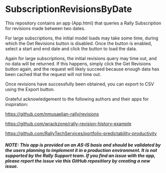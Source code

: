 # SubscriptionRevisionsByDate

This repository contains an app (App.html) that queries a Rally Subscription for revisions made between two dates.  

For large subscriptions, the initial model loads may take some time, during which the Get Revisions button is disabled.  Once the button is enabled, select a start and end date and click the button to load the data.  

Again for large subscriptions, the initial revisions query may time out, and no data will be returned.  If this happens, simply click the Get Revisions button again, and the request will likely succeed because enough data has been cached that the request will not time out.

Once revisions have successfully been obtained, you can export to CSV using the Export button.

Grateful acknowledgement to the following authors and their apps for inspiration:

https://github.com/nmusaelian-rally/revisions

https://github.com/wrackzone/rally-revision-history-example

https://github.com/RallyTechServices/portfolio-predictability-productivity

##### NOTE: This app is provided on an AS-IS basis and should be validated by the users planning to implement it in a production environment.  It is not supported by the Rally Support team.  If you find an issue with the app, please report the issue via this GitHub repositiory by creating a new issue.  
